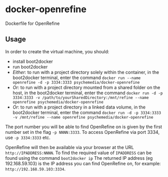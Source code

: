 # docker-openrefine

Dockerfile for OpenRefine

## Usage

In order to create the virtual machine, you should:

* install boot2docker
* run boot2docker
* *Either:* to run with a project directory solely within the container, in the boot2docker terminal, enter the command `docker run --name openrefine -d -p 3334:3333 psychemedia/docker-openrefine`
* *Or:* to run with a project directory mounted from a shared folder on the host, in the boot2docker terminal, enter the command `docker run -d -p 3334:3333 -v /path/to/yourSharedDirectory:/mnt/refine --name openrefine psychemedia/docker-openrefine`
* *Or*: to run with a project directory in a linked data volume, in the boot2docker terminal, enter the command `docker run -d -p 3334:3333 -v /mnt/refine --name openrefine psychemedia/docker-openrefine`

The port number you will be able to find OpenRefine on is given by the first number set in the flag `-p NNNN:3333`. To access OpenRefine via port 3334, use `-p 3334:3333` etc.

OpenRefine will then be available via your browser at the URL `http://IPADDRESS:NNNN`. To find the required value of `IPADDRESS` can be found using the command `boot2docker ip`
The returned IP address (eg 192.168.59.103) is the IP address you can find OpenRefine on, for example: `http://192.168.59.103:3334`.